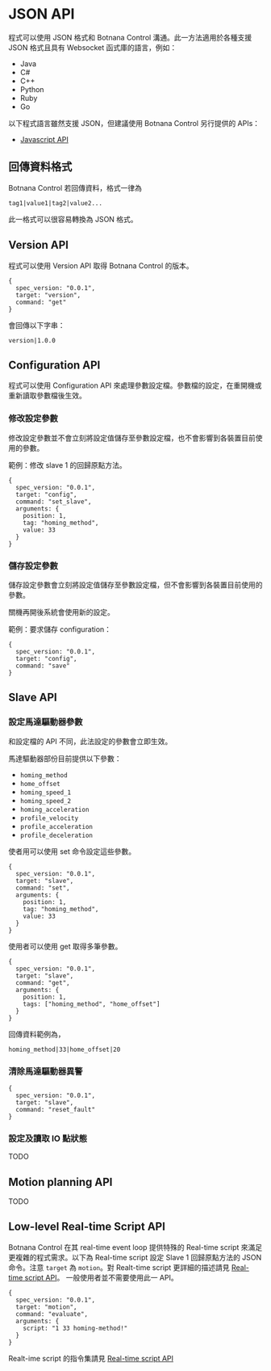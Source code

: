 # JSON API

程式可以使用 JSON 格式和 Botnana Control 溝通。此一方法適用於各種支援 JSON 格式且具有 Websocket 函式庫的語言，例如：

* Java
* C#
* C++
* Python
* Ruby
* Go

以下程式語言雖然支援 JSON，但建議使用 Botnana Control 另行提供的 APIs：

* [Javascript API](./javascript-api.md)


## 回傳資料格式

Botnana Control 若回傳資料，格式一律為

    tag1|value1|tag2|value2...

此一格式可以很容易轉換為 JSON 格式。

## Version API

程式可以使用 Version API 取得 Botnana Control 的版本。

    {
      spec_version: "0.0.1",
      target: "version",
      command: "get"
    }

會回傳以下字串：

    version|1.0.0

## Configuration API

程式可以使用 Configuration API 來處理參數設定檔。參數檔的設定，在重開機或重新讀取參數檔後生效。

### 修改設定參數

修改設定參數並不會立刻將設定值儲存至參數設定檔，也不會影響到各裝置目前使用的參數。

範例：修改 slave 1 的回歸原點方法。

    {
      spec_version: "0.0.1",
      target: "config",
      command: "set_slave",
      arguments: {
        position: 1,
        tag: "homing_method",
        value: 33
      }
    }

### 儲存設定參數

儲存設定參數會立刻將設定值儲存至參數設定檔，但不會影響到各裝置目前使用的參數。

關機再開後系統會使用新的設定。

範例：要求儲存 configuration：

    {
      spec_version: "0.0.1",
      target: "config",
      command: "save"
    }

## Slave API

### 設定馬達驅動器參數

和設定檔的 API 不同，此法設定的參數會立即生效。

馬達驅動器部份目前提供以下參數：

* `homing_method`
* `home_offset`
* `homing_speed_1`
* `homing_speed_2`
* `homing_acceleration`
* `profile_velocity`
* `profile_acceleration`
* `profile_deceleration`

使者用可以使用 set 命令設定這些參數。

    {
      spec_version: "0.0.1",
      target: "slave",
      command: "set",
      arguments: {
        position: 1,
        tag: "homing_method",
        value: 33
      }
    }

使用者可以使用 get 取得多筆參數。

    {
      spec_version: "0.0.1",
      target: "slave",
      command: "get",
      arguments: {
        position: 1,
        tags: ["homing_method", "home_offset"]
      }
    }

回傳資料範例為，

    homing_method|33|home_offset|20

### 清除馬達驅動器異警

    {
      spec_version: "0.0.1",
      target: "slave",
      command: "reset_fault"
    }

### 設定及讀取 IO 點狀態

TODO

## Motion planning API

TODO

## Low-level Real-time Script API

Botnana Control 在其 real-time event loop 提供特殊的 Real-time script 來滿足更複雜的程式需求。以下為 Real-time script 設定 Slave 1 回歸原點方法的 JSON 命令。注意 `target` 為 `motion`。對 Realt-time script 更詳細的描述請見 [Real-time script API](./real-time-script-api.md)。
一般使用者並不需要使用此一 API。

    {
      spec_version: "0.0.1",
      target: "motion",
      command: "evaluate",
      arguments: {
        script: "1 33 homing-method!"        
      }
    }

Realt-ime script 的指令集請見 [Real-time script API](./real-time-script-api.md)
